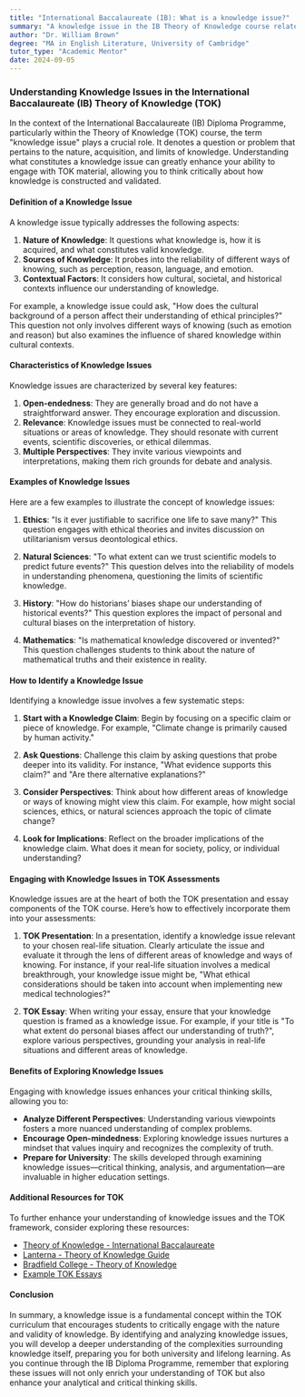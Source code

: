```yaml
---
title: "International Baccalaureate (IB): What is a knowledge issue?"
summary: "A knowledge issue in the IB Theory of Knowledge course relates to questions about the nature, acquisition, and limits of knowledge."
author: "Dr. William Brown"
degree: "MA in English Literature, University of Cambridge"
tutor_type: "Academic Mentor"
date: 2024-09-05
---
```


### Understanding Knowledge Issues in the International Baccalaureate (IB) Theory of Knowledge (TOK)

In the context of the International Baccalaureate (IB) Diploma Programme, particularly within the Theory of Knowledge (TOK) course, the term "knowledge issue" plays a crucial role. It denotes a question or problem that pertains to the nature, acquisition, and limits of knowledge. Understanding what constitutes a knowledge issue can greatly enhance your ability to engage with TOK material, allowing you to think critically about how knowledge is constructed and validated. 

#### Definition of a Knowledge Issue

A knowledge issue typically addresses the following aspects:

1. **Nature of Knowledge**: It questions what knowledge is, how it is acquired, and what constitutes valid knowledge.
2. **Sources of Knowledge**: It probes into the reliability of different ways of knowing, such as perception, reason, language, and emotion.
3. **Contextual Factors**: It considers how cultural, societal, and historical contexts influence our understanding of knowledge.

For example, a knowledge issue could ask, "How does the cultural background of a person affect their understanding of ethical principles?" This question not only involves different ways of knowing (such as emotion and reason) but also examines the influence of shared knowledge within cultural contexts.

#### Characteristics of Knowledge Issues

Knowledge issues are characterized by several key features:

1. **Open-endedness**: They are generally broad and do not have a straightforward answer. They encourage exploration and discussion.
2. **Relevance**: Knowledge issues must be connected to real-world situations or areas of knowledge. They should resonate with current events, scientific discoveries, or ethical dilemmas.
3. **Multiple Perspectives**: They invite various viewpoints and interpretations, making them rich grounds for debate and analysis.

#### Examples of Knowledge Issues

Here are a few examples to illustrate the concept of knowledge issues:

1. **Ethics**: "Is it ever justifiable to sacrifice one life to save many?" This question engages with ethical theories and invites discussion on utilitarianism versus deontological ethics.
   
2. **Natural Sciences**: "To what extent can we trust scientific models to predict future events?" This question delves into the reliability of models in understanding phenomena, questioning the limits of scientific knowledge.
   
3. **History**: "How do historians’ biases shape our understanding of historical events?" This question explores the impact of personal and cultural biases on the interpretation of history.

4. **Mathematics**: "Is mathematical knowledge discovered or invented?" This question challenges students to think about the nature of mathematical truths and their existence in reality.

#### How to Identify a Knowledge Issue

Identifying a knowledge issue involves a few systematic steps:

1. **Start with a Knowledge Claim**: Begin by focusing on a specific claim or piece of knowledge. For example, "Climate change is primarily caused by human activity."

2. **Ask Questions**: Challenge this claim by asking questions that probe deeper into its validity. For instance, "What evidence supports this claim?" and "Are there alternative explanations?"

3. **Consider Perspectives**: Think about how different areas of knowledge or ways of knowing might view this claim. For example, how might social sciences, ethics, or natural sciences approach the topic of climate change?

4. **Look for Implications**: Reflect on the broader implications of the knowledge claim. What does it mean for society, policy, or individual understanding?

#### Engaging with Knowledge Issues in TOK Assessments

Knowledge issues are at the heart of both the TOK presentation and essay components of the TOK course. Here’s how to effectively incorporate them into your assessments:

1. **TOK Presentation**: In a presentation, identify a knowledge issue relevant to your chosen real-life situation. Clearly articulate the issue and evaluate it through the lens of different areas of knowledge and ways of knowing. For instance, if your real-life situation involves a medical breakthrough, your knowledge issue might be, "What ethical considerations should be taken into account when implementing new medical technologies?"

2. **TOK Essay**: When writing your essay, ensure that your knowledge question is framed as a knowledge issue. For example, if your title is "To what extent do personal biases affect our understanding of truth?", explore various perspectives, grounding your analysis in real-life situations and different areas of knowledge.

#### Benefits of Exploring Knowledge Issues

Engaging with knowledge issues enhances your critical thinking skills, allowing you to:

- **Analyze Different Perspectives**: Understanding various viewpoints fosters a more nuanced understanding of complex problems.
- **Encourage Open-mindedness**: Exploring knowledge issues nurtures a mindset that values inquiry and recognizes the complexity of truth.
- **Prepare for University**: The skills developed through examining knowledge issues—critical thinking, analysis, and argumentation—are invaluable in higher education settings.

#### Additional Resources for TOK

To further enhance your understanding of knowledge issues and the TOK framework, consider exploring these resources:

- [Theory of Knowledge - International Baccalaureate](https://www.ibo.org/programmes/diploma-programme/curriculum/dp-core/theory-of-knowledge/)
- [Lanterna - Theory of Knowledge Guide](https://lanterna.com/blog/theory-of-knowledge-ib-guide-part-7/)
- [Bradfield College - Theory of Knowledge](https://www.bradfieldcollege.org.uk/article/theory-of-knowledge/)
- [Example TOK Essays](https://www.ibo.org/programmes/diploma-programme/curriculum/dp-core/theory-of-knowledge/example-essays/)

#### Conclusion

In summary, a knowledge issue is a fundamental concept within the TOK curriculum that encourages students to critically engage with the nature and validity of knowledge. By identifying and analyzing knowledge issues, you will develop a deeper understanding of the complexities surrounding knowledge itself, preparing you for both university and lifelong learning. As you continue through the IB Diploma Programme, remember that exploring these issues will not only enrich your understanding of TOK but also enhance your analytical and critical thinking skills.
    